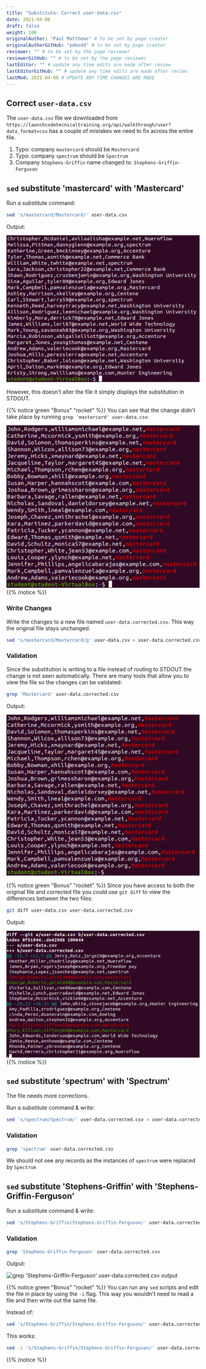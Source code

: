 ```yaml
---
title: "Substitute: Correct user-data.csv"
date: 2021-04-06
draft: false
weight: 100
originalAuthor: "Paul Matthews" # to be set by page creator
originalAuthorGitHub: "pdmxdd" # to be set by page creator
reviewer: "" # to be set by the page reviewer
reviewerGitHub: "" # to be set by the page reviewer
lastEditor: "" # update any time edits are made after review
lastEditorGitHub: "" # update any time edits are made after review
lastMod: 2022-04-06 # UPDATE ANY TIME CHANGES ARE MADE
---
```


## Correct `user-data.csv`

The `user-data.csv` file we downloaded from `https://launchcodetecnicaltraining.org/api/walkthrough/user?data_format=csv` has a couple of mistakes we need to fix across the entire file.

1. Typo: company `mastercard` should be `Mastercard`
1. Typo: company `spectrum` should be `Spectrum`
1. Company `Stephens-Griffin` name changed to: `Stephens-Griffin-Ferguson`

## `sed` substitute 'mastercard' with 'Mastercard'

Run a substitute command:

```bash
sed 's/mastercard/Mastercard/' user-data.csv
```

Output:

![sed 's/mastercard/Mastercard/' user-data.csv output](pictures/sed-s-m-M.png?classes=border)

However, this doesn't alter the file it simply displays the substitution in STDOUT.

{{% notice green "Bonus" "rocket" %}}
You can see that the change didn't take place by running `grep 'mastercard' user-data.csv`:

![grep 'mastercard' user-data.csv output](pictures/grep-mastercard.png?classes=border)
{{% /notice %}}

### Write Changes

Write the changes to a new file named `user-data.corrected.csv`. This way the original file stays unchanged.

```bash
sed 's/mastercard/Mastercard/g' user-data.csv > user-data.corrected.csv
```

### Validation

Since the substitution is writing to a file instead of routing to STDOUT the change is not seen automatically. There are many tools that allow you to view the file so the changes can be validated:

```bash
grep 'Mastercard' user-data.corrected.csv
```

Output:

![grep 'Mastercard' user-data.corrected.csv](pictures/grep-mastercard-corrected.png?classes=border)

{{% notice green "Bonus" "rocket" %}}
Since you have access to both the original file and corrected file you could use `git diff` to view the differences between the two files:

```bash
git diff user-data.csv user-data.corrected.csv
```

Output:

![git diff user-data.csv user-data.corrected.csv output](pictures/git-diff.png?classes=border)
{{% /notice %}}

## `sed` substitute 'spectrum' with 'Spectrum'

The file needs more corrections.

Run a substitute command & write:

```bash
sed 's/spectrum/Spectrum/' user-data.corrected.csv > user-data.corrected.csv
```

### Validation

```bash
grep 'spectrum' user-data.corrected.csv
```

We should not see any records as the instances of `spectrum` were replaced by `Spectrum`

## `sed` substitute 'Stephens-Griffin' with 'Stephens-Griffin-Ferguson'

Run a substitute command & write:

```bash
sed 's/Stephens-Griffin/Stephens-Griffin-Ferguson/' user-data.corrected.csv > user-data.corrected.csv
```

### Validation

```bash
grep 'Stephens-Griffin-Ferguson' user-data.corrected.csv
```

Output:

![grep 'Stephens-Griffin-Ferguson' user-data.corrected.csv output](pictures/path.png?classes=border)

{{% notice green "Bonus" "rocket" %}}
You can run any `sed` scripts and edit the file in place by using the `-i` flag. This way you wouldn't need to read a file and then write out the same file.

Instead of:

```bash
sed 's/Stephens-Griffin/Stephens-Griffin-Ferguson/' user-data.corrected.csv > user-data.corrected.csv
```

This works:

```bash
sed -i 's/Stephens-Griffin/Stephens-Griffin-Ferguson/' user-data.corrected.csv
```
{{% /notice %}}
